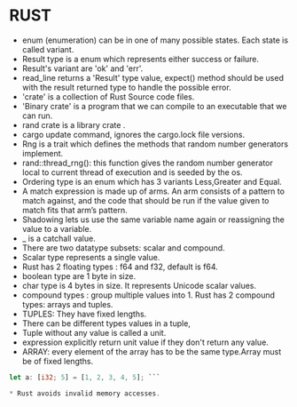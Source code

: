 # RUST

* enum (enumeration) can be in one of many possible states. Each state is called variant.
* Result type is a enum which represents either success or failure. 
* Result's variant are 'ok' and 'err'.
* read_line returns a 'Result' type value, expect() method should be used with the result returned type to handle the possible error.
* 'crate' is a collection of Rust Source code files.
* 'Binary crate' is a program that we can compile to an executable that we can run.
* rand crate is  a library crate .
* cargo update command, ignores the cargo.lock file versions.
* Rng is a trait which defines the methods that random number generators implement.
* rand::thread_rng(): this function gives the random number generator local to current thread of execution and is seeded by the os. 
* Ordering type is an enum which has 3 variants Less,Greater and Equal.
* A match expression is made up of arms. An arm consists of a pattern to match against, and the code that should be run if the value given to match fits that arm’s pattern. 
* Shadowing lets us use the same variable name again or reassigning the value to a variable.
* _ is a catchall value.
* There are two datatype subsets: scalar and compound.
* Scalar type represents a single value.
* Rust has 2 floating types : f64 and f32, default is f64.
* boolean type are 1 byte in size.
* char type is 4 bytes in size. It represents Unicode scalar values.
* compound types : group multiple values into 1. Rust has 2 compound types: arrays and tuples.
* TUPLES: They have fixed lengths.
* There can be different types values in a tuple,
* Tuple without any value is called a unit.
* expression explicitly return unit value if they don't return any value.
* ARRAY: every element of the array has to be the same type.Array must be of fixed lengths.

```rust
let a: [i32; 5] = [1, 2, 3, 4, 5]; ```

* Rust avoids invalid memory accesses.